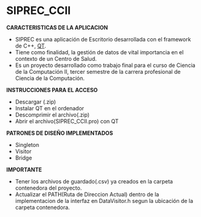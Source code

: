 # SIPREC_CCII
**CARACTERISTICAS DE LA APLICACION**
 - SIPREC es una aplicación de Escritorio desarrollada con el framework de C++, [QT](https://www.qt.io/product/development-tools).
 - Tiene como finalidad, la gestión de datos de vital importancia en el contexto de un Centro de Salud.
 - Es un proyecto desarrollado como trabajo final para el curso de Ciencia de la Computación II, tercer semestre de la carrera profesional de Ciencia de la Computación.

**INSTRUCCIONES PARA EL ACCESO**
 - Descargar (.zip)
 - Instalar QT en el ordenador
 - Descomprimir el archivo(.zip)
 - Abrir el archivo(SIPREC_CCII.pro) con QT

**PATRONES DE DISEÑO IMPLEMENTADOS**
 - Singleton
 - Visitor
 - Bridge

**IMPORTANTE**
 - Tener los archivos de guardado(.csv) ya creados en la carpeta contenedora del proyecto.
 - Actualizar el PATH(Ruta de Direccion Actual) dentro de la implementacion de la interfaz en DataVisitor.h segun la ubicación de la carpeta contenedora.
